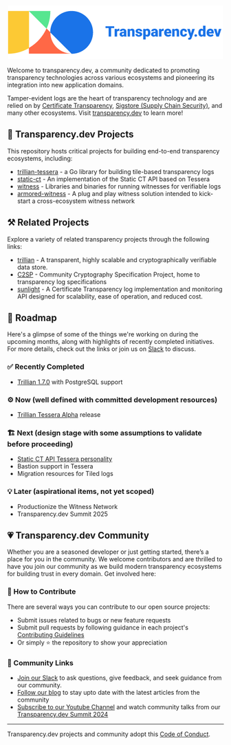 <p align="center">
  <picture>
    <source media="(prefers-color-scheme: dark)" srcset="../artwork/transparency-dev-dark.png">
    <source media="(prefers-color-scheme: light)" srcset="../artwork/transparency-dev-light.png">
    <img alt="Transparency.dev" src="../artwork/transparency-dev-light.png">
  </picture>
  <br/>
</p>

Welcome to transparency.dev, a community dedicated to promoting transparency technologies across various ecosystems and pioneering its integration into new application domains.

Tamper-evident logs are the heart of transparency technology and are relied on by [Certificate Transparency](https://certificate.transparency.dev/), [Sigstore (Supply Chain Security)](https://www.sigstore.dev/), and many other ecosystems. Visit [transparency.dev](https://transparency.dev/) to learn more!

## 🔨 Transparency.dev Projects

This repository hosts critical projects for building end-to-end transparency ecosystems, including:
- [trillian-tessera](https://github.com/transparency-dev/trillian-tessera) - a Go library for building tile-based transparency logs
- [static-ct](https://github.com/transparency-dev/static-ct) - An implementation of the Static CT API based on Tessera
- [witness](https://github.com/transparency-dev/witness) - Libraries and binaries for running witnesses for verifiable logs
- [armored-witness](https://github.com/transparency-dev/armored-witness) - A plug and play witness solution intended to kick-start a cross-ecosystem witness network

## ⚒️ Related Projects

Explore a variety of related transparency projects through the following links:

- [trillian](https://github.com/google/trillian) - A transparent, highly scalable and cryptographically verifiable data store.
- [C2SP](https://github.com/C2SP/C2SP) - Community Cryptography Specification Project, home to transparency log specifications
- [sunlight](https://github.com/FiloSottile/sunlight) - A Certificate Transparency log implementation and monitoring API designed for scalability, ease of operation, and reduced cost.

## 🌳 Roadmap

Here's a glimpse of some of the things we're working on during the upcoming months, along with highlights of recently completed initiatives.
For more details, check out the links or join us on [Slack](https://join.slack.com/t/transparency-dev/shared_invite/zt-27pkqo21d-okUFhur7YZ0rFoJVIOPznQ) to discuss. 

### ✅ Recently Completed

- [Trillian 1.7.0](https://github.com/google/trillian/releases/tag/v1.7.0) with PostgreSQL support

### ⚙️ Now (well defined with committed development resources)
- [Trillian Tessera Alpha](https://github.com/transparency-dev/trillian-tessera/issues/1) release

### 🏗️ Next (design stage with some assumptions to validate before proceeding)
- [Static CT API Tessera personality](https://github.com/transparency-dev/static-ct/issues/10)
- Bastion support in Tessera
- Migration resources for Tiled logs

### 💡 Later (aspirational items, not yet scoped)
- Productionize the Witness Network
- Transparency.dev Summit 2025

  
## 💗 Transparency.dev Community

Whether you are a seasoned developer or just getting started, there’s a place for you in the community. We welcome contributors and are thrilled to have you join our community as we build modern transparency ecosystems for building trust in every domain. Get involved here:

### 💝 How to Contribute

There are several ways you can contribute to our open source projects:
- Submit issues related to bugs or new feature requests
- Submit pull requests by following guidance in each project's [Contributing Guidelines](https://github.com/transparency-dev/trillian-tessera/blob/main/CONTRIBUTING.md)
- Or simply ⭐️ the repository to show your appreciation

### 💞 Community Links 
- [Join our Slack](https://join.slack.com/t/transparency-dev/shared_invite/zt-27pkqo21d-okUFhur7YZ0rFoJVIOPznQ) to ask questions, give feedback, and seek guidance from our community.
- [Follow our blog](https://blog.transparency.dev/) to stay upto date with the latest articles from the community
- [Subscribe to our Youtube Channel](https://www.youtube.com/channel/UC_CUBXljwl-7tmYeOs-7ukQ) and watch community talks from our [Transparency.dev Summit 2024](https://transparency.dev/summit2024/)

----
Transparency.dev projects and community adopt this [Code of Conduct](../CODE_OF_CONDUCT.md).



